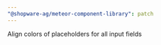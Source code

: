 ```yaml
---
"@shopware-ag/meteor-component-library": patch
---
```


Align colors of placeholders for all input fields
